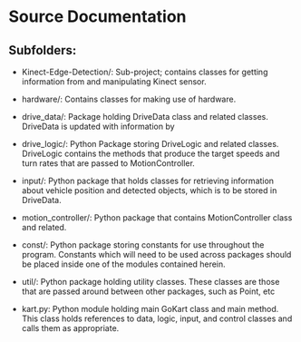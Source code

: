 # Source Documentation

## Subfolders:

* Kinect-Edge-Detection/: Sub-project; contains classes for getting 
    information from and manipulating Kinect sensor.

* hardware/: Contains classes for making use of hardware.

* drive_data/: Package holding DriveData class and related classes.
    DriveData is updated with information by

* drive_logic/: Python Package storing DriveLogic and related
    classes. DriveLogic contains the methods that produce the target
    speeds and turn rates that are passed to MotionController.

* input/: Python package that holds classes for retrieving information
    about vehicle position and detected objects, which is to be stored
    in DriveData.

* motion_controller/: Python package that contains MotionController
    class and related.
    
* const/: Python package storing constants for use throughout 
    the program. Constants which will need to be used across 
    packages should be placed inside one of the modules 
    contained herein.

* util/: Python package holding utility classes. These classes are
    those that are passed around between other packages, such as 
    Point, etc

* kart.py: Python module holding main GoKart class and main method.
    This class holds references to data, logic, input, and control
    classes and calls them as appropriate.